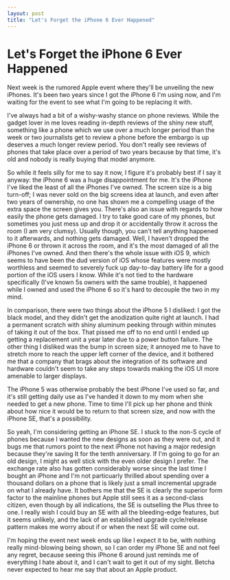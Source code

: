 ```yaml
---
layout: post
title: "Let's Forget the iPhone 6 Ever Happened"
---
```


# Let's Forget the iPhone 6 Ever Happened

Next week is the rumored Apple event where they'll be unveiling the new iPhones. It's been two years since I got the iPhone 6 I'm using now, and I'm waiting for the event to see what I'm going to be replacing it with.

I've always had a bit of a wishy-washy stance on phone reviews. While the gadget lover in me loves reading in-depth reviews of the shiny new stuff, something like a phone which we use over a much longer period than the week or two journalists get to review a phone before the embargo is up deserves a much longer review period. You don't really see reviews of phones that take place over a period of two years because by that time, it's old and nobody is really buying that model anymore.

So while it feels silly for me to say it now, I figure it's probably best if I say it anyway: the iPhone 6 was a huge disappointment for me. It's the iPhone I've liked the least of all the iPhones I've owned. The screen size is a big turn-off; I was never sold on the big screens idea at launch, and even after two years of ownership, no one has shown me a compelling usage of the extra space the screen gives you. There's also an issue with regards to how easily the phone gets damaged. I try to take good care of my phones, but sometimes you just mess up and drop it or accidentally throw it across the room (I am very clumsy). Usually though, you can't tell anything happened to it afterwards, and nothing gets damaged. Well, I haven't dropped the iPhone 6 or thrown it across the room, and it's the most damaged of all the iPhones I've owned. And then there's the whole issue with iOS 9, which seems to have been the dud version of iOS whose features were mostly worthless and seemed to severely fuck up day-to-day battery life for a good portion of the iOS users I know. While it's not tied to the hardware specifically (I've known 5s owners with the same trouble), it happened while I owned and used the iPhone 6 so it's hard to decouple the two in my mind.

In comparison, there were two things about the iPhone 5 I disliked: I got the black model, and they didn't get the anodization quite right at launch. I had a permanent scratch with shiny aluminum peeking through within minutes of taking it out of the box. That pissed me off to no end until I ended up getting a replacement unit a year later due to a power button failure. The other thing I disliked was the bump in screen size; it annoyed me to have to stretch more to reach the upper left corner of the device, and it bothered me that a company that brags about the integration of its software and hardware couldn't seem to take any steps towards making the iOS UI more amenable to larger displays.

The iPhone 5 was otherwise probably the best iPhone I've used so far, and it's still getting daily use as I've handed it down to my mom when she needed to get a new phone. Time to time I'll pick up her phone and think about how nice it would be to return to that screen size, and now with the iPhone SE, that's a possibility.

So yeah, I'm considering getting an iPhone SE. I stuck to the non-S cycle of phones because I wanted the new designs as soon as they were out, and it bugs me that rumors point to the next iPhone not having a major redesign because they're saving It for the tenth anniversary. If I'm going to go for an old design, I might as well stick with the even older design I prefer. The exchange rate also has gotten considerably worse since the last time I bought an iPhone and I'm not particuarly thrilled about spending over a thousand dollars on a phone that is likely just a small incremental upgrade on what I already have. It bothers me that the SE is clearly the superior form factor to the mainline phones but Apple still sees it as a second-class citizen, even though by all indications, the SE is outselling the Plus three to one. I really wish I could buy an SE with all the bleeding-edge features, but it seems unlikely, and the lack of an established upgrade cycle/release pattern makes me worry about if or when the next SE will come out.

I'm hoping the event next week ends up like I expect it to be, with nothing really mind-blowing being shown, so I can order my iPhone SE and not feel any regret, because seeing this iPhone 6 around just reminds me of everything I hate about it, and I can't wait to get it out of my sight. Betcha never expected to hear me say that about an Apple product.
